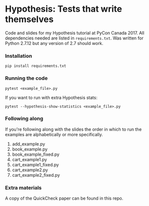 # Hypothesis: Tests that write themselves

Code and slides for my Hypothesis tutorial at PyCon Canada 2017.
All dependencies needed are listed in `requirements.txt`.
Was written for Python 2.7.12 but any version of 2.7 should work.

### Installation
```
pip install requirements.txt
```

### Running the code
```
pytest <example_file>.py
```
If you want to run with extra Hypothesis stats:
```
pytest --hypothesis-show-statistics <example_file>.py
```

### Following along
If you're following along with the slides the order in which to run the examples are alphabetically or more specifically.

1. add_example.py
2. book_example.py
3. book_example_fixed.py
4. cart_example1.py
5. cart_example1_fixed.py
6. cart_example2.py
7. cart_example2_fixed.py

### Extra materials
A copy of the QuickCheck paper can be found in this repo.

